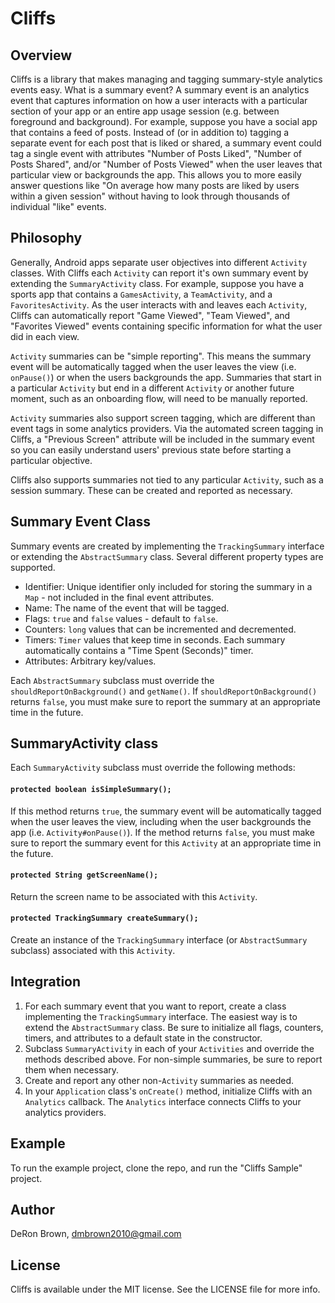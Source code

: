 # Cliffs

## Overview

Cliffs is a library that makes managing and tagging summary-style analytics events
easy. What is a summary event? A summary event is an analytics event that captures
information on how a user interacts with a particular section of your app or an entire
app usage session (e.g. between foreground and background). For example, suppose you
have a social app that contains a feed of posts. Instead of (or in addition to) tagging
a separate event for each post that is liked or shared, a summary event could tag a
single event with attributes "Number of Posts Liked", "Number of Posts Shared", and/or
"Number of Posts Viewed" when the user leaves that particular view or backgrounds the
app. This allows you to more easily answer questions like "On average how many posts
are liked by users within a given session" without having to look through thousands of
individual "like" events.

## Philosophy

Generally, Android apps separate user objectives into different `Activity` classes.
With Cliffs each `Activity` can report it's own summary event by extending the
`SummaryActivity` class. For example, suppose you have a sports app that contains
a `GamesActivity`, a `TeamActivity`, and a `FavoritesActivity`. As the user interacts with and leaves each `Activity`, Cliffs can automatically report "Game Viewed",
"Team Viewed", and "Favorites Viewed" events containing specific information for
what the user did in each view.

`Activity` summaries can be "simple reporting". This means the summary event
will be automatically tagged when the user leaves the view (i.e. `onPause()`)
or when the users backgrounds the app. Summaries that start in a particular
`Activity` but end in a different `Activity` or another future moment,
such as an onboarding flow, will need to be manually reported.

`Activity` summaries also support screen tagging, which are different than
event tags in some analytics providers. Via the automated screen tagging in Cliffs,
a "Previous Screen" attribute will be included in the summary event so
you can easily understand users' previous state before starting a particular objective.

Cliffs also supports summaries not tied to any particular `Activity`, such
as a session summary. These can be created and reported as necessary.

## Summary Event Class

Summary events are created by implementing the `TrackingSummary` interface or
extending the `AbstractSummary` class. Several different property types are
supported.
* Identifier: Unique identifier only included for storing the summary in a
`Map` - not included in the final event attributes.
* Name: The name of the event that will be tagged.
* Flags: `true` and `false` values - default to `false`.
* Counters: `long` values that can be incremented and decremented.
* Timers: `Timer` values that keep time in seconds. Each summary automatically
contains a "Time Spent (Seconds)" timer.
* Attributes: Arbitrary key/values.

Each `AbstractSummary` subclass must override the `shouldReportOnBackground()`
and `getName()`. If `shouldReportOnBackground()` returns `false`, you must make sure to report the summary at an appropriate time in the future.

## SummaryActivity class

Each `SummaryActivity` subclass must override the following methods:

#### `protected boolean isSimpleSummary();`

If this method returns `true`, the summary event will be automatically tagged when
the user leaves the view, including when the user backgrounds the app
(i.e. `Activity#onPause()`). If the method returns `false`, you must make sure to
report the summary event for this `Activity` at an appropriate time in the
future.

#### `protected String getScreenName();`

Return the screen name to be associated with this `Activity`.

#### `protected TrackingSummary createSummary();`

Create an instance of the `TrackingSummary` interface (or `AbstractSummary`
subclass) associated with this `Activity`.

## Integration

1. For each summary event that you want to report, create a class implementing
the `TrackingSummary` interface. The easiest way is to extend the `AbstractSummary`
class. Be sure to initialize all flags, counters, timers, and attributes to
a default state in the constructor.
2. Subclass `SummaryActivity` in each of your `Activities` and override
the methods described above. For non-simple summaries, be sure to report them when
necessary.
3. Create and report any other non-`Activity` summaries as needed.
4. In your `Application` class's `onCreate()` method, initialize Cliffs with an
`Analytics` callback. The `Analytics` interface connects
Cliffs to your analytics providers.

## Example

To run the example project, clone the repo, and run the "Cliffs Sample" project.

## Author

DeRon Brown, dmbrown2010@gmail.com

## License

Cliffs is available under the MIT license. See the LICENSE file for more info.
